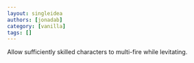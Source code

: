 ```yaml
---
layout: singleidea
authors: [jonadab]
category: [vanilla]
tags: []
---
```

Allow sufficiently skilled characters to multi-fire while levitating.

